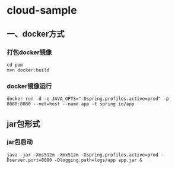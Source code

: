 # cloud-sample

## 一、docker方式
### 打包docker镜像
```
cd pom
mvn docker:build
```
### docker镜像运行
```
docker run -d -e JAVA_OPTS="-Dspring.profiles.active=prod" -p 8080:8080 --net=host --name app -t spring.io/app
```

## jar包形式
### jar包启动
```
java -jar -Xms512m -Xmx512m -Dspring.profiles.active=prod -Dserver.port=8080 -Dlogging.path=logs/app app.jar &
```